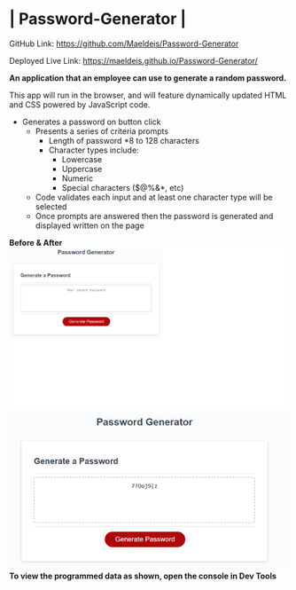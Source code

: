 # | Password-Generator |

GitHub Link: https://github.com/Maeldeis/Password-Generator

Deployed Live Link: https://maeldeis.github.io/Password-Generator/

**An application that an employee can use to generate a random password.**

This app will run in the browser, and will feature dynamically updated HTML and CSS powered by JavaScript code.


* Generates a password on button click
  * Presents a series of criteria prompts
    * Length of password
      *8 to 128 characters
    * Character types include:
      * Lowercase
      * Uppercase
      * Numeric
      * Special characters ($@%&*, etc)
  * Code validates each input and at least one character type will be selected
  * Once prompts are answered then the password is generated and displayed written on the page

**Before & After**
\
![password generator](pass.png)

![password generator](final.png)
\
**To view the programmed data as shown, open the console in Dev Tools**